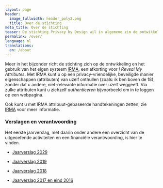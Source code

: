 ```yaml
---
layout: page
header:
  image_fullwidth: header_poly2.png
  title: Over de stichting
meta_title: Over de stichting
teaser: De stichting Privacy by Design wil in algemene zin de ontwikkeling en het gebruik van open, privacy-vriendelijke en goed-beveiligde ICT bevorderen.
permalink: /over/
language: nl
translations:
  en: /about
---
```


Meer in het bijzonder richt de stichting zich op de ontwikkeling en
het gebruik van het eigen systeem [IRMA](/irma), een afkorting voor *I
Reveal My Attributes*.  Met IRMA kunt u op een privacy-vriendelijke,
beveiligde manier eigenschappen (attributen) van uzelf onthullen
(zoals: ik ben boven de 18), zonder dat u andere, niet-relevante
informatie over uzelf weggeeft. Via zulke attributen kunt u zichzelf
*authenticeren* bijvoorbeeld om in te loggen op een webpagina.

Ook kunt u met IRMA attribuut-gebaseerde handtekeningen zetten,
zie [IRMA](/irma-uitleg) voor meer informatie.

### Verslagen en verantwoording

Het eerste jaarverslag, met daarin onder andere een overzicht van de
uitgeoefende activiteiten en een financiële verantwoording, is hier
te vinden. 

* [Jaarverslag 2029](/pdf/pbdf_jaarverslag-2020.pdf)

* [Jaarverslag 2019](/pdf/pbdf_jaarverslag-2019.pdf)

* [Jaarverslag 2018](/pdf/jaarverslag-2018.pdf)

* [Jaarverslag 2017 en eind 2016](/pdf/jaarverslag-2017.pdf)
